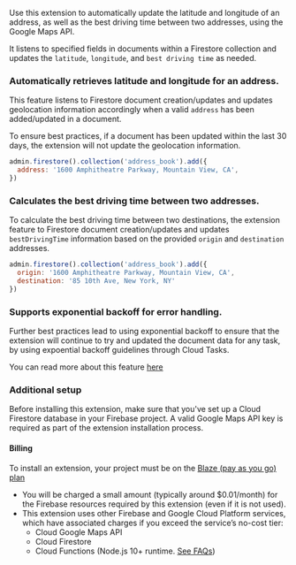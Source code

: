 Use this extension to automatically update the latitude and longitude of an address, as well as the best driving time between two addresses, using the Google Maps API. 

It listens to specified fields in documents within a Firestore collection and updates the `latitude`, `longitude`, and `best driving time` as needed.

### Automatically retrieves latitude and longitude for an address.
This feature listens to Firestore document creation/updates and updates geolocation information accordingly when a valid `address` has been added/updated in a document.

To ensure best practices, if a document has been updated within the last 30 days, the extension will not update the geolocation information.

```js
admin.firestore().collection('address_book').add({
  address: '1600 Amphitheatre Parkway, Mountain View, CA',
})
```

### Calculates the best driving time between two addresses.
To calculate the best driving time between two destinations, the extension feature to Firestore document creation/updates and updates `bestDrivingTime` information based on the provided `origin` and `destination` addresses.

```js
admin.firestore().collection('address_book').add({
  origin: '1600 Amphitheatre Parkway, Mountain View, CA',
  destination: '85 10th Ave, New York, NY' 
})
```

### Supports exponential backoff for error handling.
Further best practices lead to using exponential backoff to ensure that the extension will continue to try and updated the document data for any task, by using expoential backoff guidelines through Cloud Tasks.

You can read more about this feature [here](https://developers.google.com/maps/documentation/routes/web-service-best-practices#exponential-backoff)


### Additional setup
Before installing this extension, make sure that you've set up a Cloud Firestore database in your Firebase project.
A valid Google Maps API key is required as part of the extension installation process.

#### Billing
To install an extension, your project must be on the [Blaze (pay as you go) plan](https://firebase.google.com/pricing)

- You will be charged a small amount (typically around $0.01/month) for the Firebase resources required by this extension (even if it is not used).
- This extension uses other Firebase and Google Cloud Platform services, which have associated charges if you exceed the service’s no-cost tier:
  - Cloud Google Maps API
  - Cloud Firestore
  - Cloud Functions (Node.js 10+ runtime. [See FAQs](https://firebase.google.com/support/faq#extensions-pricing))